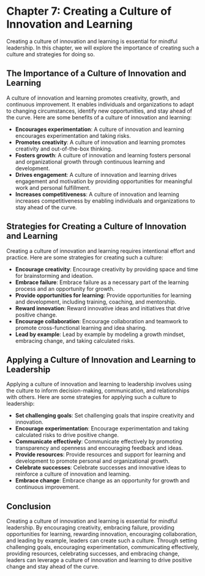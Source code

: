 Chapter 7: Creating a Culture of Innovation and Learning
========================================================

Creating a culture of innovation and learning is essential for mindful leadership. In this chapter, we will explore the importance of creating such a culture and strategies for doing so.

The Importance of a Culture of Innovation and Learning
------------------------------------------------------

A culture of innovation and learning promotes creativity, growth, and continuous improvement. It enables individuals and organizations to adapt to changing circumstances, identify new opportunities, and stay ahead of the curve. Here are some benefits of a culture of innovation and learning:

* **Encourages experimentation**: A culture of innovation and learning encourages experimentation and taking risks.
* **Promotes creativity**: A culture of innovation and learning promotes creativity and out-of-the-box thinking.
* **Fosters growth**: A culture of innovation and learning fosters personal and organizational growth through continuous learning and development.
* **Drives engagement**: A culture of innovation and learning drives engagement and motivation by providing opportunities for meaningful work and personal fulfillment.
* **Increases competitiveness**: A culture of innovation and learning increases competitiveness by enabling individuals and organizations to stay ahead of the curve.

Strategies for Creating a Culture of Innovation and Learning
------------------------------------------------------------

Creating a culture of innovation and learning requires intentional effort and practice. Here are some strategies for creating such a culture:

* **Encourage creativity**: Encourage creativity by providing space and time for brainstorming and ideation.
* **Embrace failure**: Embrace failure as a necessary part of the learning process and an opportunity for growth.
* **Provide opportunities for learning**: Provide opportunities for learning and development, including training, coaching, and mentorship.
* **Reward innovation**: Reward innovative ideas and initiatives that drive positive change.
* **Encourage collaboration**: Encourage collaboration and teamwork to promote cross-functional learning and idea sharing.
* **Lead by example**: Lead by example by modeling a growth mindset, embracing change, and taking calculated risks.

Applying a Culture of Innovation and Learning to Leadership
-----------------------------------------------------------

Applying a culture of innovation and learning to leadership involves using the culture to inform decision-making, communication, and relationships with others. Here are some strategies for applying such a culture to leadership:

* **Set challenging goals**: Set challenging goals that inspire creativity and innovation.
* **Encourage experimentation**: Encourage experimentation and taking calculated risks to drive positive change.
* **Communicate effectively**: Communicate effectively by promoting transparency and openness and encouraging feedback and ideas.
* **Provide resources**: Provide resources and support for learning and development to promote personal and organizational growth.
* **Celebrate successes**: Celebrate successes and innovative ideas to reinforce a culture of innovation and learning.
* **Embrace change**: Embrace change as an opportunity for growth and continuous improvement.

Conclusion
----------

Creating a culture of innovation and learning is essential for mindful leadership. By encouraging creativity, embracing failure, providing opportunities for learning, rewarding innovation, encouraging collaboration, and leading by example, leaders can create such a culture. Through setting challenging goals, encouraging experimentation, communicating effectively, providing resources, celebrating successes, and embracing change, leaders can leverage a culture of innovation and learning to drive positive change and stay ahead of the curve.
